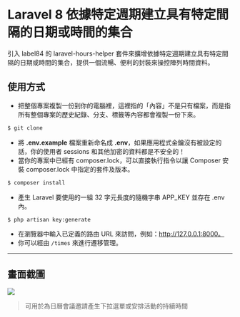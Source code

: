 # Laravel 8 依據特定週期建立具有特定間隔的日期或時間的集合

引入 label84 的 laravel-hours-helper 套件來擴增依據特定週期建立具有特定間隔的日期或時間的集合，提供一個流暢、便利的封裝來操控陣列時間資料。

## 使用方式
- 把整個專案複製一份到你的電腦裡，這裡指的「內容」不是只有檔案，而是指所有整個專案的歷史紀錄、分支、標籤等內容都會複製一份下來。
```sh
$ git clone
```
- 將 __.env.example__ 檔案重新命名成 __.env__，如果應用程式金鑰沒有被設定的話，你的使用者 sessions 和其他加密的資料都是不安全的！
- 當你的專案中已經有 composer.lock，可以直接執行指令以讓 Composer 安裝 composer.lock 中指定的套件及版本。
```sh
$ composer install
```
- 產生 Laravel 要使用的一組 32 字元長度的隨機字串 APP_KEY 並存在 .env 內。
```sh
$ php artisan key:generate
```
- 在瀏覽器中輸入已定義的路由 URL 來訪問，例如：http://127.0.0.1:8000。
- 你可以經由 `/times` 來進行遷移管理。

----

## 畫面截圖
![](https://i.imgur.com/XlSiMqB.png)
> 可用於為日曆會議邀請產生下拉選單或安排活動的持續時間